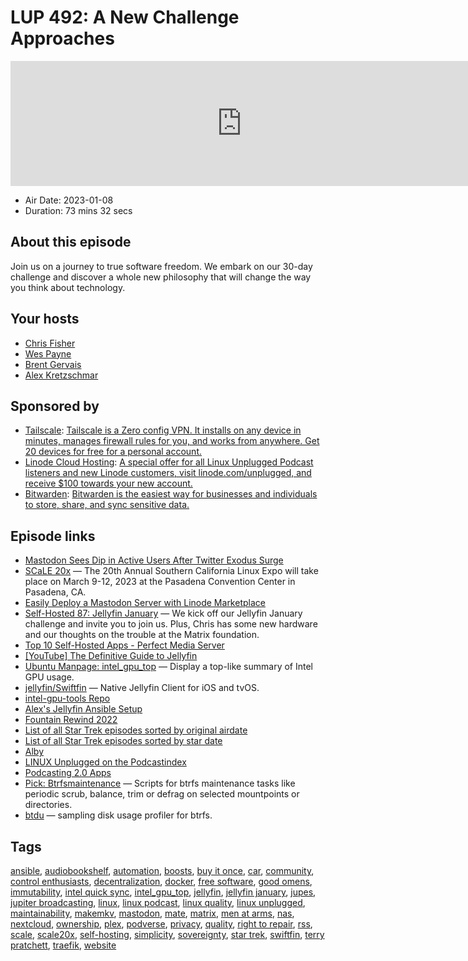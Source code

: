 # LUP 492: A New Challenge Approaches

<iframe src="https://player.fireside.fm/v2/RUkczH-V+cc8bk64o?theme=dark" width="740" height="200" frameborder="0" scrolling="no"></iframe>

* Air Date: 2023-01-08
* Duration: 73 mins 32 secs

## About this episode

Join us on a journey to true software freedom. We embark on our 30-day challenge and discover a whole new philosophy that will change the way you think about technology.

## Your hosts
* [Chris Fisher](https://linuxunplugged.com/hosts/chrislas)
* [Wes Payne](https://linuxunplugged.com/hosts/wes)
* [Brent Gervais](https://linuxunplugged.com/hosts/brent)
* [Alex Kretzschmar](https://linuxunplugged.com/guests/alexktz)

## Sponsored by

  * [Tailscale](http://tailscale.com/): [Tailscale is a Zero config VPN. It installs on any device in minutes, manages firewall rules for you, and works from anywhere. Get 20 devices for free for a personal account. ](http://tailscale.com/)
  * [Linode Cloud Hosting](https://linode.com/unplugged): [A special offer for all Linux Unplugged Podcast listeners and new Linode customers, visit linode.com/unplugged, and receive $100 towards your new account. ](https://linode.com/unplugged)
  * [Bitwarden](https://bitwarden.com/linux): [Bitwarden is the easiest way for businesses and individuals to store, share, and sync sensitive data.](https://bitwarden.com/linux)



## Episode links

  * [Mastodon Sees Dip in Active Users After Twitter Exodus Surge](https://www.pcmag.com/news/mastodons-active-users-are-declining "Mastodon Sees Dip in Active Users After Twitter Exodus Surge")
  * [SCaLE 20x](https://www.socallinuxexpo.org/scale/20x "SCaLE 20x") — The 20th Annual Southern California Linux Expo will take place on March 9-12, 2023 at the Pasadena Convention Center in Pasadena, CA.
  * [Easily Deploy a Mastodon Server with Linode Marketplace](https://www.linode.com/blog/devops/mastodon-server-linode-marketplace/ "Easily Deploy a Mastodon Server with Linode Marketplace")
  * [Self-Hosted 87: Jellyfin January](https://selfhosted.show/87 "Self-Hosted 87: Jellyfin January") — We kick off our Jellyfin January challenge and invite you to join us. Plus, Chris has some new hardware and our thoughts on the trouble at the Matrix foundation.
  * [Top 10 Self-Hosted Apps - Perfect Media Server](https://perfectmediaserver.com/day-two/top10apps/ "Top 10 Self-Hosted Apps - Perfect Media Server")
  * [[YouTube] The Definitive Guide to Jellyfin](https://www.youtube.com/watch?v=HIExT8xq1BQ "\[YouTube\] The Definitive Guide to Jellyfin")
  * [Ubuntu Manpage: intel_gpu_top](https://manpages.ubuntu.com/manpages/trusty/man1/intel_gpu_top.1.html "Ubuntu Manpage: intel_gpu_top") — Display a top-like summary of Intel GPU usage.
  * [jellyfin/Swiftfin](https://github.com/jellyfin/Swiftfin "jellyfin/Swiftfin") — Native Jellyfin Client for iOS and tvOS.
  * [intel-gpu-tools Repo](http://cgit.freedesktop.org/xorg/app/intel-gpu-tools/ "intel-gpu-tools Repo")
  * [Alex's Jellyfin Ansible Setup](https://github.com/ironicbadger/infra/blob/af71835480ead3ef1cb58e2f4f87e37d59841158/group_vars/morpheus.yaml#L712 "Alex's Jellyfin Ansible Setup")
  * [Fountain Rewind 2022](https://www.fountain.fm/2022 "Fountain Rewind 2022")
  * [List of all Star Trek episodes sorted by original airdate](https://startreklist.blogspot.com/2011/04/list-of-all-star-trek-episodes-sorted_05.html "List of all Star Trek episodes sorted by original airdate")
  * [List of all Star Trek episodes sorted by star date](https://startreklist.blogspot.com/2011/04/list-of-all-star-trek-episodes-sorted.html "List of all Star Trek episodes sorted by star date")
  * [Alby](https://getalby.com/ "Alby")
  * [LINUX Unplugged on the Podcastindex](https://podcastindex.org/podcast/575694 "LINUX Unplugged on the Podcastindex")
  * [Podcasting 2.0 Apps](https://podcastindex.org/apps?appTypes=app&elements=Value "Podcasting 2.0 Apps")
  * [Pick: Btrfsmaintenance](https://github.com/kdave/btrfsmaintenance "Pick: Btrfsmaintenance") — Scripts for btrfs maintenance tasks like periodic scrub, balance, trim or defrag on selected mountpoints or directories.
  * [btdu](https://github.com/CyberShadow/btdu "btdu") — sampling disk usage profiler for btrfs.



## Tags

[ansible](https://linuxunplugged.com/tags/ansible), [audiobookshelf](https://linuxunplugged.com/tags/audiobookshelf), [automation](https://linuxunplugged.com/tags/automation), [boosts](https://linuxunplugged.com/tags/boosts), [buy it once](https://linuxunplugged.com/tags/buy%20it%20once), [car](https://linuxunplugged.com/tags/car), [community](https://linuxunplugged.com/tags/community), [control enthusiasts](https://linuxunplugged.com/tags/control%20enthusiasts), [decentralization](https://linuxunplugged.com/tags/decentralization), [docker](https://linuxunplugged.com/tags/docker), [free software](https://linuxunplugged.com/tags/free%20software), [good omens](https://linuxunplugged.com/tags/good%20omens), [immutability](https://linuxunplugged.com/tags/immutability), [intel quick sync](https://linuxunplugged.com/tags/intel%20quick%20sync), [intel_gpu_top](https://linuxunplugged.com/tags/intel_gpu_top), [jellyfin](https://linuxunplugged.com/tags/jellyfin), [jellyfin january](https://linuxunplugged.com/tags/jellyfin%20january), [jupes](https://linuxunplugged.com/tags/jupes), [jupiter broadcasting](https://linuxunplugged.com/tags/jupiter%20broadcasting), [linux](https://linuxunplugged.com/tags/linux), [linux podcast](https://linuxunplugged.com/tags/linux%20podcast), [linux quality](https://linuxunplugged.com/tags/linux%20quality), [linux unplugged](https://linuxunplugged.com/tags/linux%20unplugged), [maintainability](https://linuxunplugged.com/tags/maintainability), [makemkv](https://linuxunplugged.com/tags/makemkv), [mastodon](https://linuxunplugged.com/tags/mastodon), [mate](https://linuxunplugged.com/tags/mate), [matrix](https://linuxunplugged.com/tags/matrix), [men at arms](https://linuxunplugged.com/tags/men%20at%20arms), [nas](https://linuxunplugged.com/tags/nas), [nextcloud](https://linuxunplugged.com/tags/nextcloud), [ownership](https://linuxunplugged.com/tags/ownership), [plex](https://linuxunplugged.com/tags/plex), [podverse](https://linuxunplugged.com/tags/podverse), [privacy](https://linuxunplugged.com/tags/privacy), [quality](https://linuxunplugged.com/tags/quality), [right to repair](https://linuxunplugged.com/tags/right%20to%20repair), [rss](https://linuxunplugged.com/tags/rss), [scale](https://linuxunplugged.com/tags/scale), [scale20x](https://linuxunplugged.com/tags/scale20x), [self-hosting](https://linuxunplugged.com/tags/self-hosting), [simplicity](https://linuxunplugged.com/tags/simplicity), [sovereignty](https://linuxunplugged.com/tags/sovereignty), [star trek](https://linuxunplugged.com/tags/star%20trek), [swiftfin](https://linuxunplugged.com/tags/swiftfin), [terry pratchett](https://linuxunplugged.com/tags/terry%20pratchett), [traefik](https://linuxunplugged.com/tags/traefik), [website](https://linuxunplugged.com/tags/website)